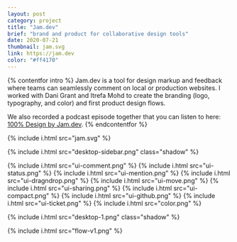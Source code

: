 ```yaml
---
layout: post
category: project
title: "Jam.dev"
brief: "brand and product for collaborative design tools"
date: 2020-07-21
thumbnail: jam.svg
link: https://jam.dev
color: "#ff4170"
---
```


{% contentfor intro %}
Jam.dev is a tool for design markup and feedback where teams can seamlessly comment on local or production websites. I worked with Dani Grant and Itrefa Mohd to create the branding (logo, typography, and color) and first product design flows.

We also recorded a podcast episode together that you can listen to here: <a href="https://open.spotify.com/episode/5T6NULm5D5ZV9NSLMou6Of?si=21a933963e3f4a21&nd=1" target="_blank">100% Design by Jam.dev</a>.
{% endcontentfor %}

{% include i.html src="jam.svg" %}


{% include i.html src="desktop-sidebar.png" class="shadow" %}

<div class="two-column">
	{% include i.html src="ui-comment.png" %}
	{% include i.html src="ui-status.png" %}
	{% include i.html src="ui-mention.png" %}
	{% include i.html src="ui-dragndrop.png" %}
	{% include i.html src="ui-move.png" %}
	{% include i.html src="ui-sharing.png" %}
	{% include i.html src="ui-compact.png" %}
	{% include i.html src="ui-github.png" %}
	{% include i.html src="ui-ticket.png" %}
	{% include i.html src="color.png" %}
</div>

{% include i.html src="desktop-1.png" class="shadow" %}

{% include i.html src="flow-v1.png" %}
